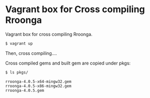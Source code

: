 Vagrant box for Cross compiling Rroonga
===

Vagrant box for cross compiling Rroonga.

```bash
$ vagrant up
```

Then, cross compiling....

Cross compiled gems and built gem are copied under pkgs:

```bash
$ ls pkgs/
```

```log
rroonga-4.0.5-x64-mingw32.gem
rroonga-4.0.5-x86-mingw32.gem
rroonga-4.0.5.gem
```
